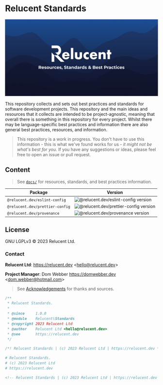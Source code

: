 # Relucent Standards

![Relucent Resources, Standards & Best Practices Cover Image](cover.png)

This repository collects and sets out best practices and standards for software
development projects. This repository and the main ideas and resources that it
collects are intended to be project-agnostic, meaning that overall there is
something in this repository for every project. Whilst there may be
language-specific best practices and information there are also general best
practices, resources, and information.

> This repository is a work in progress. You don't have to use this information
> \- this is what we've found works for us - _it might not be what's best for
> you_. If you have any suggestions or ideas, please feel free to open an issue
> or pull request.

## Content

> See [`docs/`](docs/) for resources, standards, and best practices information.

| Package                         | Version                                  |
| ------------------------------- | ---------------------------------------- |
| `@relucent.dev/eslint-config`   | ![@relucent.dev/eslint-config version]   |
| `@relucent.dev/prettier-config` | ![@relucent.dev/prettier-config version] |
| `@relucent.dev/provenance`      | ![@relucent.dev/provenance version]      |

[@relucent.dev/eslint-config version]: https://img.shields.io/npm/v/%40relucent.dev/eslint-config
[@relucent.dev/prettier-config version]: https://img.shields.io/npm/v/%40relucent.dev/prettier-config
[@relucent.dev/provenance version]: https://img.shields.io/npm/v/%40relucent.dev/provenance

## License

GNU LGPLv3 &copy; 2023 Relucent Ltd.

### Contact

**Relucent Ltd**: <https://relucent.dev> <<hello@relucent.dev>>

**Project Manager**: Dom Webber <https://domwebber.dev> <<dom.webber@hotmail.com>>

> See [Acknowledgements](ACKNOWLEDGEMENTS.md) for thanks and sources.

```js
/**
 * Relucent Standards.
 *
 * @since     1.0.0
 * @module    Relucent\Standards
 * @copyright 2023 Relucent Ltd
 * @author    Relucent Ltd <hello@relucent.dev>
 * @see       https://relucent.dev
 */
```

```css
/*! Relucent Standards | (c) 2023 Relucent Ltd | https://relucent.dev */
```

```bash
# Relucent Standards.
# (c) 2023 Relucent Ltd
# https://relucent.dev
```

```html
<!-- Relucent Standards | (c) 2023 Relucent Ltd | https://relucent.dev -->
```
